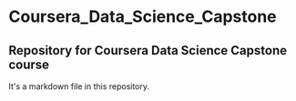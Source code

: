 # Coursera_Data_Science_Capstone

## Repository for Coursera Data Science Capstone course

It's a markdown file in this repository.
